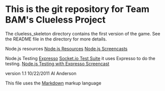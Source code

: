 This is the git repository for Team BAM's Clueless Project
==========================================================

The clueless_skeleton directory contains the first version of the game. See the README file in the directory for more details.

Node.js resources
[Node.js Resources](https://github.com/joyent/node/wiki/Resources)
[Node.js Screencasts](http://nodetuts.com/)

Node.js Testing
[Expresso](https://github.com/visionmedia/expresso)
[Socket.io Test Suite](https://github.com/LearnBoost/socket.io/tree/master/test) it uses Expresso to do the testing.
[Node.js Testing with Expresso Screencast](http://nodetuts.com/tutorials/20-unit-tests-and-tdd-in-nodejs.html#video)

version 1.1  10/22/2011 Al Anderson

This file uses the [Markdown](http://daringfireball.net/projects/markdown/) markup language 
